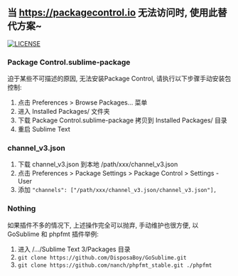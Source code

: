 ## 当 https://packagecontrol.io 无法访问时, 使用此替代方案~
[![LICENSE](https://img.shields.io/badge/license-NPL%20(The%20996%20Prohibited%20License)-blue.svg)](https://github.com/996icu/996.ICU/blob/master/LICENSE)
### Package Control.sublime-package
迫于某些不可描述的原因, 无法安装Package Control, 请执行以下步骤手动安装包控制:
1. 点击 Preferences > Browse Packages... 菜单
2. 进入 Installed Packages/ 文件夹
3. 下载 Package Control.sublime-package 拷贝到 Installed Packages/ 目录
4. 重启 Sublime Text

### channel_v3.json
1. 下载 channel_v3.json 到本地 /path/xxx/channel_v3.json
2. 点击 Preferences > Package Settings > Package Control > Settings - User
3. 添加 `"channels": ["/path/xxx/channel_v3.json/channel_v3.json"],`

### Nothing
如果插件不多的情况下, 上述操作完全可以抛弃, 手动维护也很方便, 以 GoSublime 和 phpfmt 插件举例:
1. 进入 /.../Sublime Text 3/Packages 目录
2. `git clone https://github.com/DisposaBoy/GoSublime.git`
3. `git clone https://github.com/nanch/phpfmt_stable.git ./phpfmt`
